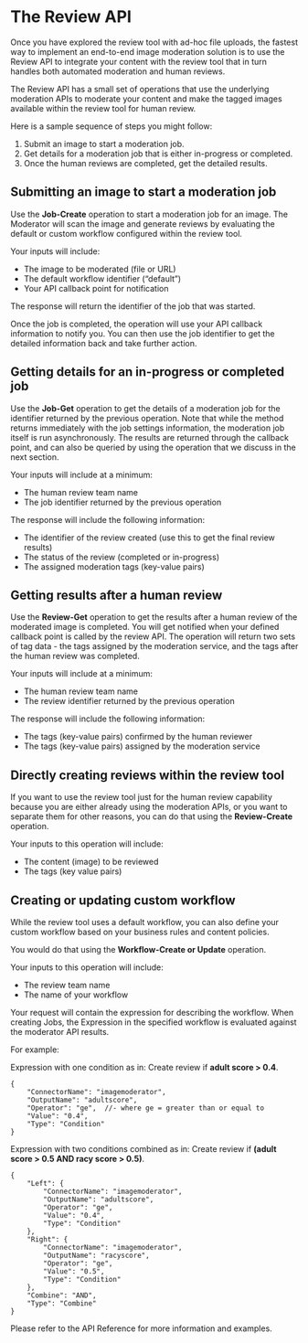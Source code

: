 <!-- 
NavPath: Content Moderator
LinkLabel: Review API
Url: content-moderator/documentation/review-api
Weight: 151
-->

# The Review API #

Once you have explored the review tool with ad-hoc file uploads, the fastest way to implement an end-to-end image moderation solution is to use the Review API to integrate your content with the review tool that in turn handles both automated moderation and human reviews.

The Review API has a small set of operations that use the underlying moderation APIs to moderate your content and make the tagged images available within the review tool for human review.

Here is a sample sequence of steps you might follow:

1. Submit an image to start a moderation job.
1. Get details for a moderation job that is either in-progress or completed. 
1. Once the human reviews are completed, get the detailed results.

## Submitting an image to start a moderation job ##
Use the **Job-Create** operation to start a moderation job for an image. The Moderator will scan the image and generate reviews by evaluating the default or custom workflow configured within the review tool.

Your inputs will include:

- The image to be moderated (file or URL)
- The default workflow identifier (“default”)
- Your API callback point for notification

The response will return the identifier of the job that was started. 

Once the job is completed, the operation will use your API callback information to notify you. You can then use the job identifier to get the detailed information back and take further action.

## Getting details for an in-progress or completed job ##

Use the **Job-Get** operation to get the details of a moderation job for the identifier returned by the previous operation. Note that while the method returns immediately with the job settings information, the moderation job itself is run asynchronously. The results are returned through the callback point, and can also be queried by using the operation that we discuss in the next section.

Your inputs will include at a minimum:

- The human review team name
- The job identifier returned by the previous operation

The response will include the following information:

- The identifier of the review created (use this to get the final review results)
- The status of the review (completed or in-progress)
- The assigned moderation tags (key-value pairs)

## Getting results after a human review ##

Use the **Review-Get** operation to get the results after a human review of the moderated image is completed. You will get notified when your defined callback point is called by the review API. The operation will return two sets of tag data - the tags assigned by the moderation service, and the tags after the human review was completed.

Your inputs will include at a minimum:

- The human review team name
- The review identifier returned by the previous operation

The response will include the following information:

- The tags (key-value pairs) confirmed by the human reviewer
- The tags (key-value pairs) assigned by the moderation service

## Directly creating reviews within the review tool ##

If you want to use the review tool just for the human review capability because you are either already using the moderation APIs, or you want to separate them for other reasons, you can do that using the **Review-Create** operation. 

Your inputs to this operation will include:

- The content (image) to be reviewed
- The tags (key value pairs)

## Creating or updating custom workflow ##

While the review tool uses a default workflow, you can also define your custom workflow based on your business rules and content policies.

You would do that using the **Workflow-Create or Update** operation.

Your inputs to this operation will include:

- The review team name
- The name of your workflow

Your request will contain the expression for describing the workflow. When creating Jobs, the Expression in the specified workflow is evaluated against the moderator API results.

For example:

Expression with one condition as in: Create review if **adult score > 0.4**.

	{
		"ConnectorName": "imagemoderator",
		"OutputName": "adultscore",
		"Operator": "ge",  //- where ge = greater than or equal to
		"Value": "0.4",
		"Type": "Condition" 
	}

Expression with two conditions combined as in: Create review if **(adult score > 0.5 AND racy score > 0.5)**.

	{
		"Left": {
			"ConnectorName": "imagemoderator",
			"OutputName": "adultscore",
			"Operator": "ge",
			"Value": "0.4",
			"Type": "Condition" 
		},
		"Right": { 
			"ConnectorName": "imagemoderator",
			"OutputName": "racyscore",
			"Operator": "ge",
			"Value": "0.5",
			"Type": "Condition"
		},
		"Combine": "AND",
		"Type": "Combine"
	}

Please refer to the API Reference for more information and examples.
